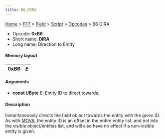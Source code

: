 ```yaml
---
title: B6_DIRA
---
```


[Home](../../../../index.md) > [FF7](../../../../FF7.md) > [Field](../../../Field.md) > [Script](../../Script.md) > [Opcodes](../Opcodes.md) > B6 DIRA

-   Opcode: **0xB6**
-   Short name: **DIRA**
-   Long name: Direction to Entity

#### Memory layout

| 0xB6 | *E* |
|------|-----|

#### Arguments

-   **const UByte** *E*: Entity ID to direct towards.

#### Description

Instantaneously directs the field object towards the entity with the given ID. As with [MOVA](AA_MOVA.md), the entity ID is an offset in the entire entity list, and not into the visible object/entities list, and will also have no effect if a non-visible entity is given.

